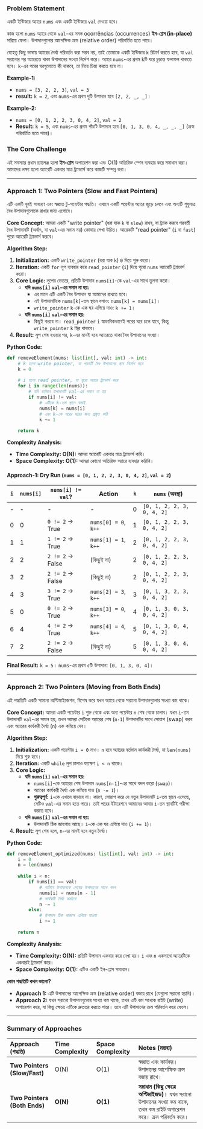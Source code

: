 ### **Problem Statement**

একটি ইন্টিজার অ্যারে `nums` এবং একটি ইন্টিজার `val` দেওয়া হবে।

কাজ হলো `nums` অ্যারে থেকে `val`-এর সমস্ত ocorrências (occurrences) **ইন-প্লেস (in-place)** সরিয়ে ফেলা। উপাদানগুলোর আপেক্ষিক ক্রম (relative order) পরিবর্তিত হতে পারে।

যেহেতু কিছু ভাষায় অ্যারের দৈর্ঘ্য পরিবর্তন করা সম্ভব নয়, তাই তোমাকে একটি ইন্টিজার `k` রিটার্ন করতে হবে, যা `val` সরানোর পর অ্যারেতে থাকা উপাদানের সংখ্যা নির্দেশ করে। অ্যারে `nums`-এর প্রথম `k`টি ঘরে চূড়ান্ত ফলাফল থাকতে হবে। `k`-এর পরের ঘরগুলোতে কী থাকবে, তা নিয়ে চিন্তা করতে হবে না।

**Example-1:**
*   `nums = [3, 2, 2, 3]`, `val = 3`
*   **result:** `k = 2`, এবং `nums`-এর প্রথম দুটি উপাদান হবে `[2, 2, _, _]`।

**Example-2:**
*   `nums = [0, 1, 2, 2, 3, 0, 4, 2]`, `val = 2`
*   **Result:** `k = 5`, এবং `nums`-এর প্রথম পাঁচটি উপাদান হবে `[0, 1, 3, 0, 4, _, _, _]` (ক্রম পরিবর্তিত হতে পারে)।

### **The Core Challenge**

এই সমস্যার প্রধান চ্যালেঞ্জ হলো **ইন-প্লেস** অপারেশন করা এবং O(1) অতিরিক্ত স্পেস ব্যবহার করে সমাধান করা। আমাদের লক্ষ্য হলো অ্যারেটি একবার মাত্র ট্র্যাভার্স করে কাজটি সম্পন্ন করা।

---

### **Approach 1: Two Pointers (Slow and Fast Pointers)**

এটি একটি খুবই সাধারণ এবং স্বজ্ঞাত টু-পয়েন্টার পদ্ধতি। এখানে একটি পয়েন্টার অ্যারে জুড়ে চলবে এবং অন্যটি শুধুমাত্র বৈধ উপাদানগুলোকে রাখার জন্য এগোবে।

**Core Concept:**
আমরা একটি "write pointer" (ধরা যাক `k` বা `slow`) রাখব, যা ট্র্যাক করবে পরবর্তী বৈধ উপাদানটি (অর্থাৎ, যা `val`-এর সমান নয়) কোথায় লেখা উচিত। আরেকটি "read pointer" (`i` বা `fast`) পুরো অ্যারেটি ট্র্যাভার্স করবে।

**Algorithm Step:**
1.  **Initialization:** একটি `write_pointer` (ধরা যাক `k`) `0` দিয়ে শুরু করো।
2.  **Iteration:** একটি `for` লুপ ব্যবহার করে `read_pointer` (`i`) দিয়ে পুরো `nums` অ্যারেটি ট্র্যাভার্স করো।
3.  **Core Logic:** লুপের ভেতরে, প্রতিটি উপাদান `nums[i]`-কে `val`-এর সাথে তুলনা করো।
    *   **যদি `nums[i]` `val`-এর সমান না হয়:**
        *   এর মানে এটি একটি বৈধ উপাদান যা আমাদের রাখতে হবে।
        *   এই উপাদানটিকে `nums[k]`-তম স্থানে বসাও: `nums[k] = nums[i]`।
        *   `write_pointer` `k`-কে এক ঘর এগিয়ে দাও: `k += 1`।
    *   **যদি `nums[i]` `val`-এর সমান হয়:**
        *   কিছুই করবে না। `read_pointer` `i` স্বাভাবিকভাবেই পরের ঘরে চলে যাবে, কিন্তু `write_pointer` `k` স্থির থাকবে।
4.  **Result:** লুপ শেষ হওয়ার পর, `k`-এর মানই হবে অ্যারেতে থাকা বৈধ উপাদানের সংখ্যা।

**Python Code:**
```python
def removeElement(nums: list[int], val: int) -> int:
    # k হলো write pointer, যা পরবর্তী বৈধ উপাদানের স্থান নির্দেশ করে
    k = 0
    
    # i হলো read pointer, যা পুরো অ্যারে ট্র্যাভার্স করে
    for i in range(len(nums)):
        # যদি বর্তমান উপাদানটি val-এর সমান না হয়
        if nums[i] != val:
            # এটিকে k-তম স্থানে বসাই
            nums[k] = nums[i]
            # এবং k-কে পরের ঘরের জন্য প্রস্তুত করি
            k += 1
            
    return k
```

**Complexity Analysis:**
*   **Time Complexity: O(N):** আমরা অ্যারেটি একবার মাত্র ট্র্যাভার্স করি।
*   **Space Complexity: O(1):** আমরা কোনো অতিরিক্ত অ্যারে ব্যবহার করিনি।

#### **Approach-1: Dry Run (`nums = [0, 1, 2, 2, 3, 0, 4, 2]`, `val = 2`)**

| `i` | `nums[i]` | `nums[i] != val`? | Action | `k` | `nums` (অবস্থা) |
|---|---|---|---|---|---|
| - | - | - | - | 0 | `[0, 1, 2, 2, 3, 0, 4, 2]` |
| 0 | 0 | `0 != 2` -> True | `nums[0] = 0`, `k++` | 1 | `[0, 1, 2, 2, 3, 0, 4, 2]` |
| 1 | 1 | `1 != 2` -> True | `nums[1] = 1`, `k++` | 2 | `[0, 1, 2, 2, 3, 0, 4, 2]` |
| 2 | 2 | `2 != 2` -> False | (কিছুই না) | 2 | `[0, 1, 2, 2, 3, 0, 4, 2]` |
| 3 | 2 | `2 != 2` -> False | (কিছুই না) | 2 | `[0, 1, 2, 2, 3, 0, 4, 2]` |
| 4 | 3 | `3 != 2` -> True | `nums[2] = 3`, `k++` | 3 | `[0, 1, 3, 2, 3, 0, 4, 2]` |
| 5 | 0 | `0 != 2` -> True | `nums[3] = 0`, `k++` | 4 | `[0, 1, 3, 0, 3, 0, 4, 2]` |
| 6 | 4 | `4 != 2` -> True | `nums[4] = 4`, `k++` | 5 | `[0, 1, 3, 0, 4, 0, 4, 2]` |
| 7 | 2 | `2 != 2` -> False | (কিছুই না) | 5 | `[0, 1, 3, 0, 4, 0, 4, 2]` |

**Final Result:** `k = 5`। `nums`-এর প্রথম ৫টি উপাদান: `[0, 1, 3, 0, 4]`।

---

### **Approach 2: Two Pointers (Moving from Both Ends)**

এই পদ্ধতিটি একটি সামান্য অপ্টিমাইজেশন, বিশেষ করে যখন অ্যারে থেকে সরানো উপাদানগুলোর সংখ্যা কম থাকে।

**Core Concept:**
আমরা একটি পয়েন্টার `i` শুরু থেকে এবং অন্য পয়েন্টার `n` শেষ থেকে চালাব। যখন `i`-তম উপাদানটি `val`-এর সমান হয়, তখন আমরা সেটিকে অ্যারের শেষ (`n-1`) উপাদানটির সাথে সোয়াপ (swap) করব এবং অ্যারের কার্যকরী দৈর্ঘ্য (`n`) এক কমিয়ে দেব।

**Algorithm Step:**
1.  **Initialization:** একটি পয়েন্টার `i = 0` নাও। `n` হবে অ্যারের বর্তমান কার্যকরী দৈর্ঘ্য, যা `len(nums)` দিয়ে শুরু হবে।
2.  **Iteration:** একটি `while` লুপ চালাও যতক্ষণ `i < n` থাকে।
3.  **Core Logic:**
    *   **যদি `nums[i]` `val`-এর সমান হয়:**
        *   `nums[i]`-কে অ্যারের শেষ উপাদান `nums[n-1]`-এর সাথে বদল করো (`swap`)।
        *   অ্যারের কার্যকরী দৈর্ঘ্য এক কমিয়ে দাও (`n -= 1`)।
        *   **গুরুত্বপূর্ণ:** `i`-কে এখানে বাড়াবে না। কারণ, সোয়াপ করে যে নতুন উপাদানটি `i`-তম স্থানে এসেছে, সেটিও `val`-এর সমান হতে পারে। তাই পরের ইটারেশনে আমাদের আবার `i`-তম স্থানটিই পরীক্ষা করতে হবে।
    *   **যদি `nums[i]` `val`-এর সমান না হয়:**
        *   উপাদানটি ঠিক জায়গায় আছে। `i`-কে এক ঘর এগিয়ে দাও (`i += 1`)।
4.  **Result:** লুপ শেষ হলে, `n`-এর মানই হবে নতুন দৈর্ঘ্য।

**Python Code:**
```python
def removeElement_optimized(nums: list[int], val: int) -> int:
    i = 0
    n = len(nums)
    
    while i < n:
        if nums[i] == val:
            # বর্তমান উপাদানকে শেষের উপাদানের সাথে বদল
            nums[i] = nums[n - 1]
            # কার্যকরী দৈর্ঘ্য কমানো
            n -= 1
        else:
            # উপাদান ঠিক থাকলে এগিয়ে যাওয়া
            i += 1
            
    return n
```

**Complexity Analysis:**
*   **Time Complexity: O(N):** প্রতিটি উপাদান একবার করে দেখা হয়। `i` এবং `n` একসাথে অ্যারেটিকে একবারই ট্র্যাভার্স করে।
*   **Space Complexity: O(1):** এটিও একটি ইন-প্লেস সমাধান।

**কোন পদ্ধতিটি কখন ভালো?**
*   **Approach 1:** এটি উপাদানের আপেক্ষিক ক্রম (relative order) বজায় রাখে (যেগুলো সরানো হয়নি)।
*   **Approach 2:** যখন সরানো উপাদানগুলোর সংখ্যা কম থাকে, তখন এটি কম সংখ্যক রাইট (write) অপারেশন করে, যা কিছু ক্ষেত্রে এটিকে দ্রুততর করতে পারে। তবে এটি উপাদানের ক্রম পরিবর্তন করে ফেলে।

---

### **Summary of Approaches**

| Approach (পদ্ধতি) | Time Complexity | Space Complexity | Notes (মন্তব্য) |
| :--- | :--- | :--- | :--- |
| **Two Pointers (Slow/Fast)** | O(N) | O(1) | স্বজ্ঞাত এবং কার্যকর। উপাদানের আপেক্ষিক ক্রম বজায় রাখে। |
| **Two Pointers (Both Ends)** | **O(N)** | **O(1)** | **সমাধান (কিছু ক্ষেত্রে অপ্টিমাইজড)।** যখন সরানো উপাদানের সংখ্যা কম থাকে, তখন কম রাইট অপারেশন করে। ক্রম পরিবর্তন করে। |